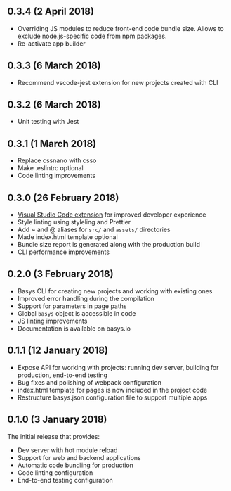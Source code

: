 ## 0.3.4 (2 April 2018)

* Overriding JS modules to reduce front-end code bundle size. Allows to exclude node.js-specific code from npm packages.
* Re-activate app builder

## 0.3.3 (6 March 2018)

* Recommend vscode-jest extension for new projects created with CLI

## 0.3.2 (6 March 2018)

* Unit testing with Jest

## 0.3.1 (1 March 2018)

* Replace cssnano with csso
* Make .eslintrc optional
* Code linting improvements

## 0.3.0 (26 February 2018)

* [Visual Studio Code extension](https://marketplace.visualstudio.com/items?itemName=basys.vscode-basys) for improved developer experience
* Style linting using styleling and Prettier
* Add ~ and @ aliases for `src/` and `assets/` directories
* Made index.html template optional
* Bundle size report is generated along with the production build
* CLI performance improvements

## 0.2.0 (3 February 2018)

* Basys CLI for creating new projects and working with existing ones
* Improved error handling during the compilation
* Support for parameters in page paths
* Global `basys` object is accessible in code
* JS linting improvements
* Documentation is available on basys.io

## 0.1.1 (12 January 2018)

* Expose API for working with projects: running dev server, building for production, end-to-end testing
* Bug fixes and polishing of webpack configuration
* index.html template for pages is now included in the project code
* Restructure basys.json configuration file to support multiple apps

## 0.1.0 (3 January 2018)

The initial release that provides:
* Dev server with hot module reload
* Support for web and backend applications
* Automatic code bundling for production
* Code linting configuration
* End-to-end testing configuration
